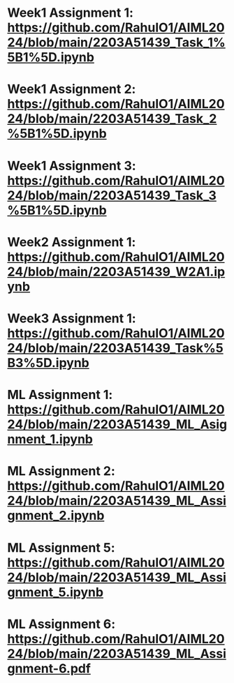 # Week1 Assignment 1: https://github.com/RahulO1/AIML2024/blob/main/2203A51439_Task_1%5B1%5D.ipynb
# Week1 Assignment 2: https://github.com/RahulO1/AIML2024/blob/main/2203A51439_Task_2%5B1%5D.ipynb
# Week1 Assignment 3: https://github.com/RahulO1/AIML2024/blob/main/2203A51439_Task_3%5B1%5D.ipynb
# Week2 Assignment 1: https://github.com/RahulO1/AIML2024/blob/main/2203A51439_W2A1.ipynb
# Week3 Assignment 1: https://github.com/RahulO1/AIML2024/blob/main/2203A51439_Task%5B3%5D.ipynb
# ML Assignment 1: https://github.com/RahulO1/AIML2024/blob/main/2203A51439_ML_Asignment_1.ipynb
# ML Assignment 2: https://github.com/RahulO1/AIML2024/blob/main/2203A51439_ML_Assignment_2.ipynb
# ML Assignment 5: https://github.com/RahulO1/AIML2024/blob/main/2203A51439_ML_Assignment_5.ipynb
# ML Assignment 6: https://github.com/RahulO1/AIML2024/blob/main/2203A51439_ML_Assignment-6.pdf
